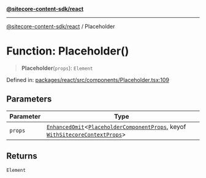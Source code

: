 [**@sitecore-content-sdk/react**](../README.md)

***

[@sitecore-content-sdk/react](../README.md) / Placeholder

# Function: Placeholder()

> **Placeholder**(`props`): `Element`

Defined in: [packages/react/src/components/Placeholder.tsx:109](https://github.com/Sitecore/xmc-jss-dev/blob/061dc26bfb1145b183edd384dc843a42a29206eb/packages/react/src/components/Placeholder.tsx#L109)

## Parameters

| Parameter | Type |
| ------ | ------ |
| `props` | [`EnhancedOmit`](../type-aliases/EnhancedOmit.md)\<[`PlaceholderComponentProps`](../interfaces/PlaceholderComponentProps.md), keyof [`WithSitecoreContextProps`](../interfaces/WithSitecoreContextProps.md)\> |

## Returns

`Element`
